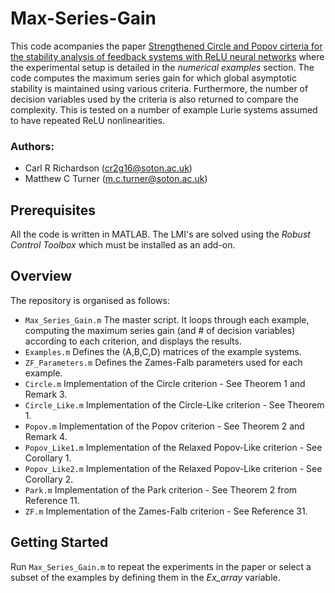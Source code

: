 # Max-Series-Gain
This code acompanies the paper [Strengthened Circle and Popov cirteria for the stability analysis of feedback systems with ReLU neural networks](https://ieeexplore.ieee.org/document/10155284) where the experimental setup is detailed in the *numerical examples* section. The code computes the maximum series gain for which global asymptotic stability is maintained using various criteria. Furthermore, the number of decision variables used by the criteria is also returned to compare the complexity. This is tested on a number of example Lurie systems assumed to have repeated ReLU nonlinearities.  

### Authors:
* Carl R Richardson (cr2g16@soton.ac.uk)
* Matthew C Turner (m.c.turner@soton.ac.uk)

## Prerequisites
All the code is written in MATLAB. The LMI's are solved using the *Robust Control Toolbox* which must be installed as an add-on.

## Overview
The repository is organised as follows:
- `Max_Series_Gain.m` The master script. It loops through each example, computing the maximum series gain (and # of decision variables) according to each criterion,  and displays the results.
- `Examples.m` Defines the (A,B,C,D) matrices of the example systems.
- `ZF_Parameters.m` Defines the Zames-Falb parameters used for each example.
- `Circle.m` Implementation of the Circle criterion - See Theorem 1 and Remark 3.
- `Circle_Like.m` Implementation of the Circle-Like criterion - See Theorem 1.
- `Popov.m` Implementation of the Popov criterion - See Theorem 2 and Remark 4.
- `Popov_Like1.m` Implementation of the Relaxed Popov-Like criterion - See Corollary 1.
- `Popov_Like2.m` Implementation of the Relaxed Popov-Like criterion - See Corollary 2.
- `Park.m` Implementation of the Park criterion - See Theorem 2 from Reference 11.
- `ZF.m` Implementation of the Zames-Falb criterion - See Reference 31.

## Getting Started
Run `Max_Series_Gain.m` to repeat the experiments in the paper or select a subset of the examples by defining them in the *Ex_array* variable.  
